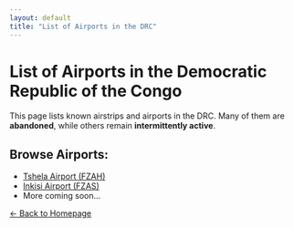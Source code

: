 ```yaml
---
layout: default
title: "List of Airports in the DRC"
---
```


# List of Airports in the Democratic Republic of the Congo

This page lists known airstrips and airports in the DRC. Many of them are **abandoned**, while others remain **intermittently active**.

## Browse Airports:
- [Tshela Airport (FZAH)](tshela.md)
- [Inkisi Airport (FZAS)](inkisi.md)
- More coming soon...

[← Back to Homepage](index.md)
